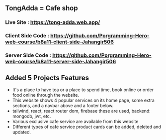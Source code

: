 ## TongAdda = Cafe shop

### Live Site : https://tong-adda.web.app/

### Client Side Code : https://github.com/Porgramming-Hero-web-course/b8a11-client-side-Jahangir506

### Server Side Code : https://github.com/Porgramming-Hero-web-course/b8a11-server-side-Jahangir506

## Added 5 Projects Features

- It's a place to have tea or a place to spend time, book online or order food online through the website.
- This website shows 4 popular services on its home page, some extra sections, and a navbar above and a footer below.
- tailwind, react, react router dom, firebase these are used, backend: mongodb, jwt, etc.
-  Various exclusive cafe service are available from this website
- Different types of cafe service product cards can be added, deleted and updated.

